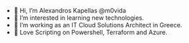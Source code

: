 - 👋 Hi, I’m Alexandros Kapellas @m0vida
- 👀 I’m interested in learning new technologies.
- 🌱 I’m working as an IT Cloud Solutions Architect in Greece.
- 💞️ Love Scripting on Powershell, Terraform and Azure.

<!---
m0vida/m0vida is a ✨ special ✨ repository because its `README.md` (this file) appears on your GitHub profile.
You can click the Preview link to take a look at your changes.
--->
